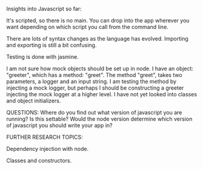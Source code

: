 Insights into Javascript so far:

It's scripted, so there is no main. You can drop into the app wherever you want depending on which script you call from the command line.

There are lots of syntax changes as the language has evolved. Importing and exporting is still a bit confusing.

Testing is done with jasmine.

I am not sure how mock objects should be set up in node. I have an object: "greeter", which has a method: "greet". The method "greet", takes two parameters, a logger and an input string. I am testing the method by injecting a mock logger, but perhaps I should be constructing a greeter injecting the mock logger at a higher level. I have not yet looked into classes and object initializers. 

QUESTIONS:
Where do you find out what version of javascript you are running? Is this settable? Would the node version determine which version of javascript you should write your app in?

FURTHER RESEARCH TOPICS:

Dependency injection with node.

Classes and constructors.
